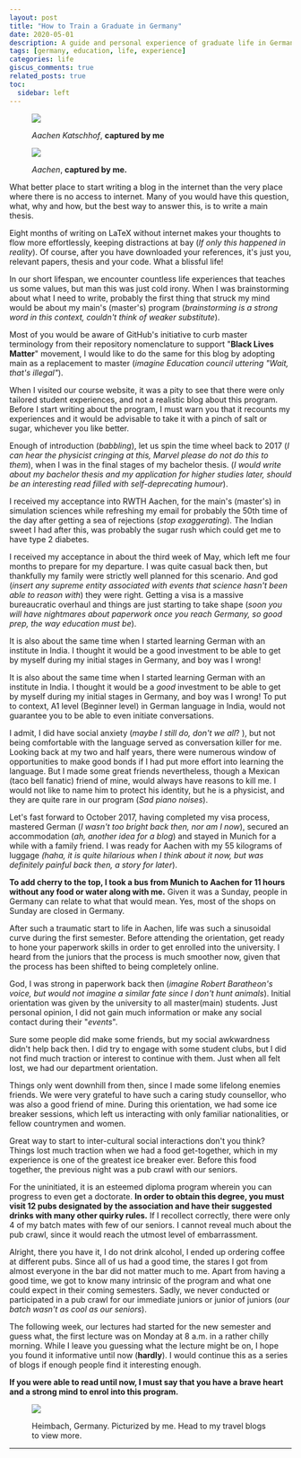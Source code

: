```yaml
---
layout: post
title: "How to Train a Graduate in Germany"
date: 2020-05-01
description: A guide and personal experience of graduate life in Germany
tags: [germany, education, life, experience]
categories: life
giscus_comments: true
related_posts: true
toc:
  sidebar: left
---
```


<figure>

![](/assets/img/posts/img-20171004-wa0007.jpg)

<figcaption>

_Aachen Katschhof_, **captured by me**

</figcaption>

</figure>

<figure>

![](/assets/img/posts/img-20171004-wa0013.jpg)

<figcaption>

_Aachen_, **captured by me.**

</figcaption>

</figure>

What better place to start writing a blog in the internet than the very place where there is no access to internet. Many of you would have this question, what, why and how, but the best way to answer this, is to write a main thesis.

Eight months of writing on LaTeX without internet makes your thoughts to flow more effortlessly, keeping distractions at bay (_If only this happened in reality_). Of course, after you have downloaded your references, it's just you, relevant papers, thesis and your code. What a blissful life!

In our short lifespan, we encounter countless life experiences that teaches us some values, but man this was just cold irony. When I was brainstorming about what I need to write, probably the first thing that struck my mind would be about my main's (master's) program (_brainstorming is a strong word in this context, couldn't think of weaker substitute_).

Most of you would be aware of GitHub's initiative to curb master terminology from their repository nomenclature to support "**Black Lives Matter**" movement, I would like to do the same for this blog by adopting main as a replacement to master (_imagine Education council uttering "Wait, that's illegal"_).

When I visited our course website, it was a pity to see that there were only tailored student experiences, and not a realistic blog about this program. Before I start writing about the program, I must warn you that it recounts my experiences and it would be advisable to take it with a pinch of salt or sugar, whichever you like better.

Enough of introduction (_babbling_), let us spin the time wheel back to 2017 (_I can hear the physicist cringing at this, Marvel please do not do this to them_), when I was in the final stages of my bachelor thesis. (_I would write about my bachelor thesis and my application for higher studies later, should be an interesting read filled with self-deprecating humour_).

I received my acceptance into RWTH Aachen, for the main's (master's) in simulation sciences while refreshing my email for probably the 50th time of the day after getting a sea of rejections (_stop exaggerating_). The Indian sweet I had after this, was probably the sugar rush which could get me to have type 2 diabetes.

I received my acceptance in about the third week of May, which left me four months to prepare for my departure. I was quite casual back then, but thankfully my family were strictly well planned for this scenario. And god (_insert any supreme entity associated with events that science hasn't been able to reason with_) they were right. Getting a visa is a massive bureaucratic overhaul and things are just starting to take shape (_soon you will have nightmares about paperwork once you reach Germany, so good prep, the way education must be_).

It is also about the same time when I started learning German with an institute in India. I thought it would be a good investment to be able to get by myself during my initial stages in Germany, and boy was I wrong!

It is also about the same time when I started learning German with an institute in India. I thought it would be a _good_ investment to be able to get by myself during my initial stages in Germany, and boy was I wrong! To put to context, A1 level (Beginner level) in German language in India, would not guarantee you to be able to even initiate conversations.

I admit, I did have social anxiety (_maybe I still do, don't we all_? ), but not being comfortable with the language served as conversation killer for me. Looking back at my two and half years, there were numerous window of opportunities to make good bonds if I had put more effort into learning the language. But I made some great friends nevertheless, though a Mexican (taco bell fanatic) friend of mine, would always have reasons to kill me. I would not like to name him to protect his identity, but he is a physicist, and they are quite rare in our program (_Sad piano noises_).

Let's fast forward to October 2017, having completed my visa process, mastered German (_I wasn't too bright back then, nor am I now_), secured an accommodation (_ah, another idea for a blog_) and stayed in Munich for a while with a family friend. I was ready for Aachen with my 55 kilograms of luggage _(haha, it is quite hilarious when I think about it now, but was definitely painful back then, a story for later_).

**To add cherry to the top, I took a bus from Munich to Aachen for 11 hours without any food or water along with me.** Given it was a Sunday, people in Germany can relate to what that would mean. Yes, most of the shops on Sunday are closed in Germany.

After such a traumatic start to life in Aachen, life was such a sinusoidal curve during the first semester. Before attending the orientation, get ready to hone your paperwork skills in order to get enrolled into the university. I heard from the juniors that the process is much smoother now, given that the process has been shifted to being completely online.

God, I was strong in paperwork back then (_imagine Robert Baratheon's voice, but would not imagine a similar fate since I don't hunt animals_). Initial orientation was given by the university to all master(main) students. Just personal opinion, I did not gain much information or make any social contact during their "_events_".

Sure some people did make some friends, but my social awkwardness didn't help back then. I did try to engage with some student clubs, but I did not find much traction or interest to continue with them. Just when all felt lost, we had our department orientation.

Things only went downhill from then, since I made some lifelong enemies friends. We were very grateful to have such a caring study counsellor, who was also a good friend of mine. During this orientation, we had some ice breaker sessions, which left us interacting with only familiar nationalities, or fellow countrymen and women.

Great way to start to inter-cultural social interactions don't you think? Things lost much traction when we had a food get-together, which in my experience is one of the greatest ice breaker ever. Before this food together, the previous night was a pub crawl with our seniors.

For the uninitiated, it is an esteemed diploma program wherein you can progress to even get a doctorate. **In order to obtain this degree, you must visit 12 pubs designated by the association and have their suggested drinks with many other quirky rules.** If I recollect correctly, there were only 4 of my batch mates with few of our seniors. I cannot reveal much about the pub crawl, since it would reach the utmost level of embarrassment.

Alright, there you have it, I do not drink alcohol, I ended up ordering coffee at different pubs. Since all of us had a good time, the stares I got from almost everyone in the bar did not matter much to me. Apart from having a good time, we got to know many intrinsic of the program and what one could expect in their coming semesters. Sadly, we never conducted or participated in a pub crawl for our immediate juniors or junior of juniors (_our batch wasn't as cool as our seniors_).

The following week, our lectures had started for the new semester and guess what, the first lecture was on Monday at 8 a.m. in a rather chilly morning. While I leave you guessing what the lecture might be on, I hope you found it informative until now (**hardly**). I would continue this as a series of blogs if enough people find it interesting enough.

**If you were able to read until now, I must say that you have a brave heart and a strong mind to enrol into this program.**

<figure>

![](/assets/img/posts/img_4042.png-2.jpg)

<figcaption>

Heimbach, Germany. Picturized by me. Head to my travel blogs to view more.

</figcaption>

</figure>

* * *
